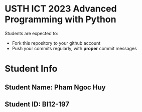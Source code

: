 USTH ICT 2023 Advanced Programming with Python
=====================================================

Students are expected to:
* Fork this repository to your github account
* Push your commits regularly, with **proper** commit messages


Student Info
=========================

## Student Name: Pham Ngoc Huy

## Student ID: BI12-197

